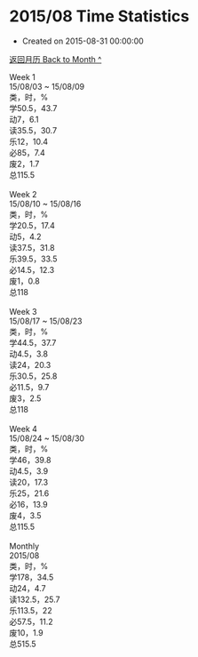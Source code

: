 # 2015/08 Time Statistics

- Created on 2015-08-31 00:00:00

[返回月历 Back to Month ^](/_archived/lifelogs/2015/08/index.md)
<br/><div>Week 1</div><div>15/08/03 ~ 15/08/09</div><div>类，时，%</div><div>学50.5，43.7</div><div>动7，6.1</div><div>读35.5，30.7</div><div>乐12，10.4</div><div>必85，7.4</div><div>废2，1.7</div><div>总115.5</div><div><br/></div><div>Week 2</div><div>15/08/10 ~ 15/08/16</div><div>类，时，%<br/>学20.5，17.4</div><div>动5，4.2</div><div>读37.5，31.8</div><div>乐39.5，33.5</div><div>必14.5，12.3</div><div>废1，0.8<br/>总118</div><div><br/></div><div>Week 3</div><div>15/08/17 ~ 15/08/23</div><div>类，时，%</div><div>学44.5，37.7</div><div>动4.5，3.8</div><div>读24，20.3</div><div>乐30.5，25.8</div><div>必11.5，9.7</div><div>废3，2.5</div><div>总118</div><div><br/></div><div>Week 4</div><div>15/08/24 ~ 15/08/30</div><div>类，时，%<br/>学46，39.8<br/>动4.5，3.9</div><div>读20，17.3</div><div>乐25，21.6</div><div>必16，13.9</div><div>废4，3.5<br/>总115.5</div><div><br/></div><div>Monthly</div><div>2015/08</div><div>类，时，%</div><div>学178，34.5</div><div>动24，4.7</div><div>读132.5，25.7</div><div>乐113.5，22</div><div>必57.5，11.2</div><div>废10，1.9</div><div>总515.5</div>
